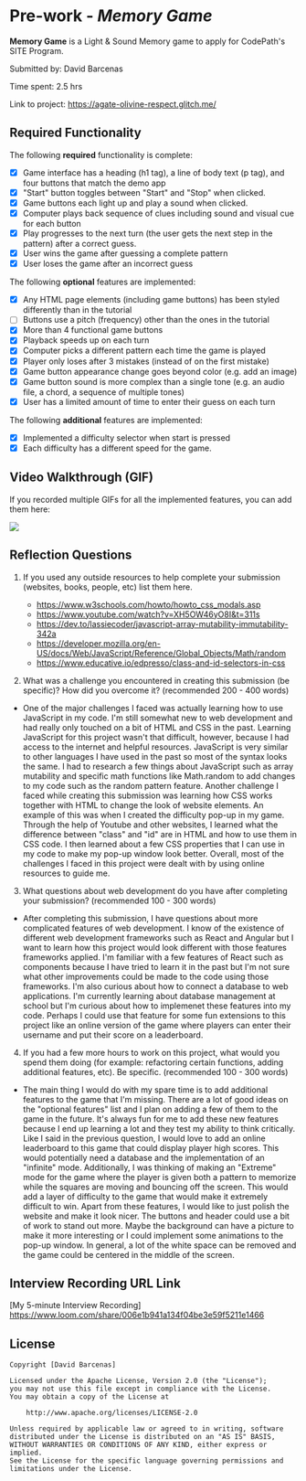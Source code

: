 # Pre-work - *Memory Game*

**Memory Game** is a Light & Sound Memory game to apply for CodePath's SITE Program. 

Submitted by: David Barcenas

Time spent: 2.5 hrs

Link to project: https://agate-olivine-respect.glitch.me/

## Required Functionality

The following **required** functionality is complete:

* [x] Game interface has a heading (h1 tag), a line of body text (p tag), and four buttons that match the demo app
* [x] "Start" button toggles between "Start" and "Stop" when clicked. 
* [x] Game buttons each light up and play a sound when clicked. 
* [x] Computer plays back sequence of clues including sound and visual cue for each button
* [x] Play progresses to the next turn (the user gets the next step in the pattern) after a correct guess. 
* [x] User wins the game after guessing a complete pattern
* [x] User loses the game after an incorrect guess

The following **optional** features are implemented:

* [x] Any HTML page elements (including game buttons) has been styled differently than in the tutorial
* [ ] Buttons use a pitch (frequency) other than the ones in the tutorial
* [x] More than 4 functional game buttons
* [x] Playback speeds up on each turn
* [x] Computer picks a different pattern each time the game is played
* [x] Player only loses after 3 mistakes (instead of on the first mistake)
* [x] Game button appearance change goes beyond color (e.g. add an image)
* [x] Game button sound is more complex than a single tone (e.g. an audio file, a chord, a sequence of multiple tones)
* [x] User has a limited amount of time to enter their guess on each turn

The following **additional** features are implemented:

* [x] Implemented a difficulty selector when start is pressed
* [x] Each difficulty has a different speed for the game.

## Video Walkthrough (GIF)

If you recorded multiple GIFs for all the implemented features, you can add them here:

![](https://imgur.com/tlPeLEW)


## Reflection Questions
1. If you used any outside resources to help complete your submission (websites, books, people, etc) list them here. 

    * https://www.w3schools.com/howto/howto_css_modals.asp
    * https://www.youtube.com/watch?v=XH5OW46yO8I&t=311s
    * https://dev.to/lassiecoder/javascript-array-mutability-immutability-342a
    * https://developer.mozilla.org/en-US/docs/Web/JavaScript/Reference/Global_Objects/Math/random
    * https://www.educative.io/edpresso/class-and-id-selectors-in-css
    

2. What was a challenge you encountered in creating this submission (be specific)? How did you overcome it? (recommended 200 - 400 words) 

*   One of the major challenges I faced was actually learning how to use JavaScript in my code. I'm still somewhat new to web development and had really only touched on a bit of HTML and CSS in the past. Learning JavaScript for this project wasn't that difficult, however, because I had access to the internet and helpful resources. JavaScript is very similar to other languages I have used in the past so most of the syntax looks the same. I had to research a few things about JavaScript such as array mutability and specific math functions like Math.random to add changes to my code such as the random pattern feature. Another challenge I faced while creating this submission was learning how CSS works together with HTML to change the look of website elements. An example of this was when I created the difficulty pop-up in my game. Through the help of Youtube and other websites, I learned what the difference between "class" and "id" are in HTML and how to use them in CSS code. I then learned about a few CSS properties that I can use in my code to make my pop-up window look better. Overall, most of the challenges I faced in this project were dealt with by using online resources to guide me.

3. What questions about web development do you have after completing your submission? (recommended 100 - 300 words) 

*   After completing this submission, I have questions about more complicated features of web development. I know of the existence of different web development frameworks such as React and Angular but I want to learn how this project would look different with those features frameworks applied. I'm familiar with a few features of React such as components because I have tried to learn it in the past but I'm not sure what other improvements could be made to the code using those frameworks. I'm also curious about how to connect a database to web applications. I'm currently learning about database management at school but I'm curious about how to implemenet these features into my code. Perhaps I could use that feature for some fun extensions to this project like an online version of the game where players can enter their username and put their score on a leaderboard.

4. If you had a few more hours to work on this project, what would you spend them doing (for example: refactoring certain functions, adding additional features, etc). Be specific. (recommended 100 - 300 words)

*  The main thing I would do with my spare time is to add additional features to the game that I'm missing. There are a lot of good ideas on the "optional features" list and I plan on adding a few of them to the game in the future. It's always fun for me to add these new features because I end up learning a lot and they test my ability to think critically. Like I said in the previous question, I would love to add an online leaderboard to this game that could display player high scores. This would potentially need a database and the implementation of an "infinite" mode. Additionally, I was thinking of making an "Extreme" mode for the game where the player is given both a pattern to memorize while the squares are moving and bouncing off the screen. This would add a layer of difficulty to the game that would make it extremely difficult to win. Apart from these features, I would like to just polish the website and make it look nicer. The buttons and header could use a bit of work to stand out more. Maybe the background can have a picture to make it more interesting or I could implement some animations to the pop-up window. In general, a lot of the white space can be removed and the game could be centered in the middle of the screen.


## Interview Recording URL Link

[My 5-minute Interview Recording] https://www.loom.com/share/006e1b941a134f04be3e59f5211e1466


## License

    Copyright [David Barcenas]

    Licensed under the Apache License, Version 2.0 (the "License");
    you may not use this file except in compliance with the License.
    You may obtain a copy of the License at

        http://www.apache.org/licenses/LICENSE-2.0

    Unless required by applicable law or agreed to in writing, software
    distributed under the License is distributed on an "AS IS" BASIS,
    WITHOUT WARRANTIES OR CONDITIONS OF ANY KIND, either express or implied.
    See the License for the specific language governing permissions and
    limitations under the License.
